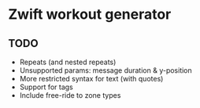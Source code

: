 # Zwift workout generator

## TODO

- Repeats (and nested repeats)
- Unsupported params: message duration & y-position
- More restricted syntax for text (with quotes)
- Support for tags
- Include free-ride to zone types

